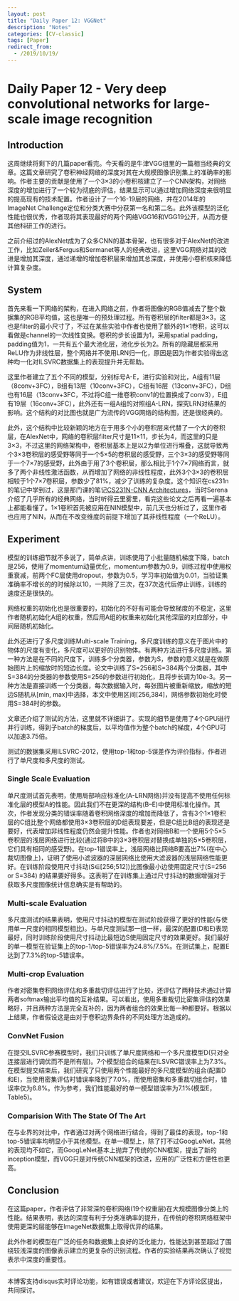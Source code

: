 ```yaml
---
layout: post
title: "Daily Paper 12: VGGNet"
description: "Notes"
categories: [CV-classic]
tags: [Paper]
redirect_from:
  - /2019/10/19/
---
```


# Daily Paper 12 - Very deep convolutional networks for large-scale image recognition  

## Introduction  

这周继续将剩下的几篇paper看完。今天看的是牛津VGG组里的一篇相当经典的文章。这篇文章研究了卷积神经网络的深度对其在大规模图像识别集上的准确率的影响。作者主要的贡献是使用了一个3×3的小卷积核建立了一个CNN架构，对网络深度的增加进行了一个较为彻底的评估，结果显示可以通过增加网络深度来很明显的提高现有的技术配置。作者设计了一个16-19层的网络，并在2014年的ImageNet Challenge定位和分类大赛中分获第一名和第二名。此外该模型的泛化性能也很优秀，作者现将其表现最好的两个网络VGG16和VGG19公开，从而方便其他科研工作的进行。  

之前介绍过的AlexNet成为了众多CNN的基本骨架，也有很多对于AlexNet的改进工作，比如Zeiler&Fergus和Sermanet等人的经典改进，这里VGG网络对其的改进是增加其深度，通过递增的增加卷积层来增加其总深度，并使用小卷积核来降低计算复杂度。  

## System  

首先来看一下网络的架构，在进入网络之前，作者将图像的RGB值减去了整个数据集的RGB平均值，这也是唯一的预处理过程。所有卷积层的filter都是3×3，这也是filter的最小尺寸了，不过在某些实验中作者也使用了额外的1×1卷积，这可以看做是channel的一次线性变换。卷积的步长设置为1，采用spatial padding，padding值为1，一共有五个最大池化层，池化步长为2。所有的隐藏层都采用ReLU作为非线性层，整个网络并不使用LRN归一化，原因是因为作者实验得出这种均一化对ILSVRC数据集上的表现提升并无帮助。  

这里作者建立了五个不同的模型，分别标号A-E，进行实验和对比，A组有11层（8conv+3FC），B组有13层（10conv+3FC），C组有16层（13conv+3FC），D组也有16层（13conv+3FC，不过将C组一维卷积conv1的位置换成了conv3），E组有19层（16conv+3FC），此外还有一组A组的对照组A-LRN，探究LRN对结果的影响。这个结构的对比图也就是广为流传的VGG网络的结构图，还是很经典的。  

此外，这个结构中比较新颖的地方在于用多个小的卷积层来代替了一个大的卷积层，在AlexNet中，网络的卷积层filter尺寸是11×11，步长为4，而这里的只是3×3，不过这里的网络架构中，卷积层基本上是以2为单位进行堆叠，这就导致两个3×3卷积层的感受野等同于一个5×5的卷积层的感受野，三个3×3的感受野等同于一个7×7的感受野，此外由于用了3个卷积层，那么相比于1个7×7网络而言，就多了两个非线性激活函数，从而增加了网络的非线性程度，此外3个3×3的卷积层相较于1个7×7卷积层，参数少了81%，减少了训练的复杂度。这个知识在cs231n的笔记中学到过，这是那门课的笔记[CS231N-CNN Architectures](http://justin-yu.me/blog/2019/08/08/CS231n-Chapter-9-CNN-Architectures/)，当时Serena介绍了几乎所有的经典网络，当时听得云里雾里，看完这些论文之后再看一遍基本上都能看懂了。1×1卷积首先被应用在NIN模型中，前几天也分析过了，这里作者也应用了NIN，从而在不改变维度的前提下增加了其非线性程度（一个ReLU）。  

## Experiment  

模型的训练细节就不多说了，简单点讲，训练使用了小批量随机梯度下降，batch是256，使用了momentum动量优化，momentum参数为0.9，训练过程中使用权重衰减，前两个FC层使用dropout，参数为0.5，学习率初始值为0.01，当验证集准确率不增长的的时候除以10，一共除了三次，在37次迭代后停止训练，训练的速度还是很快的。  

网络权重的初始化也是很重要的，初始化的不好有可能会导致梯度的不稳定，这里作者随机初始化A组的权重，然后用A组的权重来初始化其他深层的对应部分，中间层随机初始化。  

此外还进行了多尺度训练Multi-scale Training，多尺度训练的意义在于图片中的物体的尺度有变化，多尺度可以更好的识别物体。有两种方法进行多尺度训练。第一种方法是在不同的尺度下，训练多个分类器，参数为S，参数的意义就是在做原始图片上的缩放时的短边长度。论文中训练了S=256和S=384两个分类器，其中S=384的分类器的参数使用S=256的参数进行初始化，且将步长调为10e-3。另一种方法是直接训练一个分类器，每次数据输入时，每张图片被重新缩放，缩放的短边S随机从[min, max]中选择，本文中使用区间[256,384]，网络参数初始化时使用S=384时的参数。  

文章还介绍了测试的方法，这里就不详细讲了。实现的细节是使用了4个GPU进行并行训练，得到子batch的梯度后，以平均值作为整个batch的梯度，4个GPU可以加速3.75倍。  

测试的数据集采用ILSVRC-2012，使用top-1和top-5误差作为评价指标，作者进行了单尺度和多尺度的测试。  

### Single Scale Evaluation  

单尺度测试首先表明，使用局部响应标准化(A-LRN网络)并没有提高不使用任何标准化层的模型A的性能。因此我们不在更深的结构(B–E)中使用标准化操作。其次，作者发现分类的错误率随着卷积网络深度的增加而降低了，含有3个1×1卷积层的C组比整个网络都使用3×3卷积层的D组表现要差，但是C组比B组的表现还是要好，代表增加非线性程度仍然会提升性能。作者也对网络B和一个使用5个5×5卷积层的浅层网络进行比较(通过将B中的3×3卷积层对替换成单独的5×5卷积层，它们具有相同的感受野)。在top-1错误率上，浅层网络比网络B要高出7%(在中心裁切图像上)，证明了使用小滤波器的深层网络比使用大滤波器的浅层网络性能更好。在训练阶段使用尺寸抖动(S∈[256;512])比图像最小边使用固定尺寸(S=256 or S=384) 的结果要好得多。这表明了在训练集上通过尺寸抖动的数据增强对于获取多尺度图像统计信息确实是有帮助的。  

### Multi-scale Evaluation  

多尺度测试的结果表明，使用尺寸抖动的模型在测试阶段获得了更好的性能(与使用单一尺度的相同模型相比)。与单尺度测试那一组一样，最深的配置(D和E)表现最好，同时训练阶段使用尺寸抖动比最短边S使用固定尺寸的效果更好。我们最好的单一模型在验证集上的top-1/top-5错误率为24.8%/7.5%。在测试集上，配置E达到了7.3%的top-5错误率。  

### Multi-crop Evaluation  

作者对密集卷积网络评估和多重裁切评估进行了比较，还评估了两种技术通过计算两者softmax输出平均值的互补结果。可以看出，使用多重裁切比密集评估的效果略好，并且两种方法是完全互补的，因为两者组合的效果比每一种都要好。根据以上结果，作者假设这是由对于卷积边界条件的不同处理方法造成的。  

### ConvNet Fusion  

在提交ILSVRC参赛模型时，我们只训练了单尺度网络和一个多尺度模型D(只对全连接层进行调优而不是所有层)。7个模型组合的结果在ILSVRC错误率上为7.3%。在模型提交结束后，我们研究了只使用两个性能最好的多尺度模型的组合(配置D和E)，当使用密集评估时错误率降到了7.0%，而使用密集和多重裁切组合时，错误率仅为6.8%。作为参考，我们性能最好的单一模型错误率为7.1%(模型E，Table5)。  

### Comparision With The State Of The Art  

在与业界的对比中，作者通过对两个网络进行结合，得到了最佳的表现，top-1和top-5错误率均明显小于其他模型。在单一模型上，除了打不过GoogLeNet，其他的表现均不如它，而GoogLeNet基本上抛弃了传统的CNN框架，提出了新的inception模型，而VGG只是对传统CNN框架的改进，应用的广泛性和方便性也更高。  

## Conclusion  

在这篇paper，作者评估了非常深的卷积网络(19个权重层)在大规模图像分类上的性能。结果表明，表达的深度有利于分类准确率的提升，在传统的卷积网络框架中使用更深的层能够在ImageNet数据集上取得优异的结果。

此外作者的模型在广泛的任务和数据集上良好的泛化能力，性能达到甚至超过了围绕较浅深度的图像表示建立的更复杂的识别流程。作者的实验结果再次确认了视觉表示中深度的重要性。  

---
本博客支持disqus实时评论功能，如有错误或者建议，欢迎在下方评论区提出，共同探讨。  
